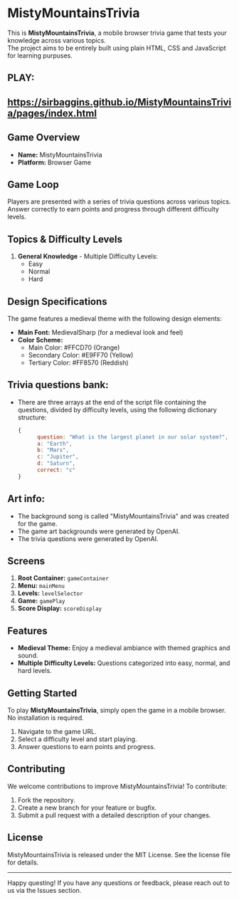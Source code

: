 # MistyMountainsTrivia

This is **MistyMountainsTrivia**, a mobile browser trivia game that tests your knowledge across various topics.  
The project aims to be entirely built using plain HTML, CSS and JavaScript for learning purpuses.  
## PLAY:  
## https://sirbaggins.github.io/MistyMountainsTrivia/pages/index.html

## Game Overview

- **Name:** MistyMountainsTrivia
- **Platform:** Browser Game
  
## Game Loop

Players are presented with a series of trivia questions across various topics. Answer correctly to earn points and progress through different difficulty levels.

## Topics & Difficulty Levels

1. **General Knowledge** - Multiple Difficulty Levels:
   - Easy
   - Normal
   - Hard

## Design Specifications

The game features a medieval theme with the following design elements:

- **Main Font:** MedievalSharp (for a medieval look and feel)
- **Color Scheme:**
  - Main Color: #FFCD70 (Orange)
  - Secondary Color: #E9FF70 (Yellow)
  - Tertiary Color: #FF8570 (Reddish)

## Trivia questions bank:

- There are three arrays at the end of the script file containing the questions, divided by difficulty levels, using the following dictionary structure:  
  ``` JavaScript
  {  
        question: "What is the largest planet in our solar system?",
        a: "Earth",
        b: "Mars",
        c: "Jupiter",
        d: "Saturn",
        correct: "c"
  }
  ```

## Art info:

- The background song is called "MistyMountainsTrivia" and was created for the game.
- The game art backgrounds were generated by OpenAI.
- The trivia questions were generated by OpenAI.

## Screens

1. **Root Container:** `gameContainer`
2. **Menu:** `mainMenu`
3. **Levels:** `levelSelector`
4. **Game:** `gamePlay`
5. **Score Display:** `scoreDisplay`

## Features

- **Medieval Theme:** Enjoy a medieval ambiance with themed graphics and sound.
- **Multiple Difficulty Levels:** Questions categorized into easy, normal, and hard levels.

## Getting Started

To play **MistyMountainsTrivia**, simply open the game in a mobile browser. No installation is required.

1. Navigate to the game URL.
2. Select a difficulty level and start playing.
3. Answer questions to earn points and progress.

## Contributing

We welcome contributions to improve MistyMountainsTrivia! To contribute:

1. Fork the repository.
2. Create a new branch for your feature or bugfix.
3. Submit a pull request with a detailed description of your changes.

## License

MistyMountainsTrivia is released under the MIT License. See the license file for details.

---

Happy questing! If you have any questions or feedback, please reach out to us via the Issues section.

